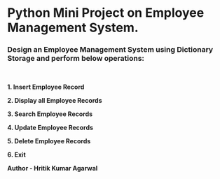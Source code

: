 # Python Mini Project on Employee Management System.

### Design an Employee Management System using Dictionary Storage and perform below operations:
<br>

**1. Insert Employee Record**

**2. Display all Employee Records**

**3. Search Employee Records**

**4. Update Employee Records**

**5. Delete Employee Records**

**6. Exit**
<br>

**Author - Hritik Kumar Agarwal**